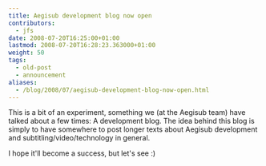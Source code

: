 ```yaml
---
title: Aegisub development blog now open
contributors:
  - jfs
date: 2008-07-20T16:25:00+01:00
lastmod: 2008-07-20T16:28:23.363000+01:00
weight: 50
tags:
  - old-post
  - announcement
aliases:
  - /blog/2008/07/aegisub-development-blog-now-open.html
---
```


This is a bit of an experiment, something we (at the Aegisub team) have talked about a few times: A development blog.
The idea behind this blog is simply to have somewhere to post longer texts about Aegisub development and subtitling/video/technology in general.

I hope it'll become a success, but let's see :)
